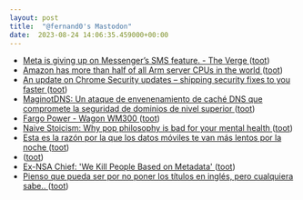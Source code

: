 ```yaml
---
layout: post
title:  "@fernand0's Mastodon"
date:  2023-08-24 14:06:35.459000+00:00
---
```

*  [Meta is giving up on Messenger’s SMS feature. - The Verge ](https://www.theverge.com/2023/8/8/23824111/meta-is-giving-up-on-messengers-sms-featur) ([toot](https://mastodon.social/@fernand0/110944976595397850))
*  [Amazon has more than half of all Arm server CPUs in the world ](https://www.theregister.com/2023/08/08/amazon_arm_servers) ([toot](https://mastodon.social/@fernand0/110944806363177978))
*  [An update on Chrome Security updates – shipping security fixes to you faster ](https://security.googleblog.com/2023/08/an-update-on-chrome-security-updates.htm) ([toot](https://mastodon.social/@fernand0/110944503327324817))
*  [MaginotDNS: Un ataque de envenenamiento de caché DNS que compromete la seguridad de dominios de nivel superior ](https://unaaldia.hispasec.com/2023/08/maginotdns-un-ataque-de-envenenamiento-de-cache-dns-que-compromete-la-seguridad-de-dominios-de-nivel-superior.htm) ([toot](https://mastodon.social/@fernand0/110944365574253156))
*  [Fargo Power - Wagon WM300 ](https://www.flickr.com/photos/fernand0/53125494788) ([toot](https://mastodon.social/@fernand0/110944025366725003))
*  [Naive Stoicism: Why pop philosophy is bad for your mental health ](https://bigthink.com/thinking/naive-stoicism-why-pop-philosophy-is-bad-for-your-mental-health) ([toot](https://mastodon.social/@fernand0/110944019665947898))
*  [Esta es la razón por la que los datos móviles te van más lentos por la noche ](https://bandaancha.eu/articulos/esta-razon-datos-moviles-van-mas-lentos-1063) ([toot](https://mastodon.social/@fernand0/110943882189724392))
*  [ ](https://mastodon.social/@tuneintodetuned) ([toot](https://mastodon.social/@fernand0/110943678162676545))
*  [Ex-NSA Chief: 'We Kill People Based on Metadata' ](http://abcnews.go.com/blogs/headlines/2014/05/ex-nsa-chief-we-kill-people-based-on-metadat) ([toot](https://mastodon.social/@fernand0/110943578608269931))
*  [Pienso que pueda ser por no poner los títulos en inglés, pero cualquiera sabe.. ](https://mastodon.social/@fernand0/110943572250484544) ([toot](https://mastodon.social/@fernand0/110943572250484544))

